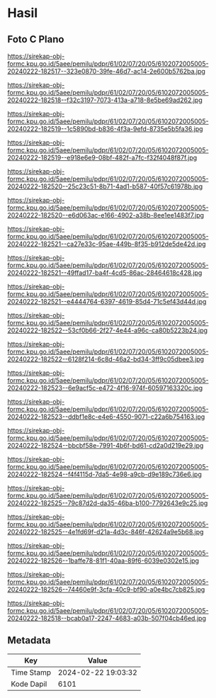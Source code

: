 # Hasil

## Foto C Plano

https://sirekap-obj-formc.kpu.go.id/5aee/pemilu/pdpr/61/02/07/20/05/6102072005005-20240222-182517--323e0870-39fe-46d7-ac14-2e600b5762ba.jpg

https://sirekap-obj-formc.kpu.go.id/5aee/pemilu/pdpr/61/02/07/20/05/6102072005005-20240222-182518--f32c3197-7073-413a-a718-8e5be69ad262.jpg

https://sirekap-obj-formc.kpu.go.id/5aee/pemilu/pdpr/61/02/07/20/05/6102072005005-20240222-182519--1c5890bd-b836-4f3a-9efd-8735e5b5fa36.jpg

https://sirekap-obj-formc.kpu.go.id/5aee/pemilu/pdpr/61/02/07/20/05/6102072005005-20240222-182519--e918e6e9-08bf-482f-a7fc-f32f4048f87f.jpg

https://sirekap-obj-formc.kpu.go.id/5aee/pemilu/pdpr/61/02/07/20/05/6102072005005-20240222-182520--25c23c51-8b71-4ad1-b587-40f57c61978b.jpg

https://sirekap-obj-formc.kpu.go.id/5aee/pemilu/pdpr/61/02/07/20/05/6102072005005-20240222-182520--e6d063ac-e166-4902-a38b-8ee1ee1483f7.jpg

https://sirekap-obj-formc.kpu.go.id/5aee/pemilu/pdpr/61/02/07/20/05/6102072005005-20240222-182521--ca27e33c-95ae-449b-8f35-b912de5de42d.jpg

https://sirekap-obj-formc.kpu.go.id/5aee/pemilu/pdpr/61/02/07/20/05/6102072005005-20240222-182521--49ffad17-ba4f-4cd5-86ac-28464618c428.jpg

https://sirekap-obj-formc.kpu.go.id/5aee/pemilu/pdpr/61/02/07/20/05/6102072005005-20240222-182521--e4444764-6397-4619-85d4-71c5ef43d44d.jpg

https://sirekap-obj-formc.kpu.go.id/5aee/pemilu/pdpr/61/02/07/20/05/6102072005005-20240222-182522--53cf0b66-2f27-4e44-a96c-ca80b5223b24.jpg

https://sirekap-obj-formc.kpu.go.id/5aee/pemilu/pdpr/61/02/07/20/05/6102072005005-20240222-182522--6128f214-6c8d-46a2-bd34-3ff9c05dbee3.jpg

https://sirekap-obj-formc.kpu.go.id/5aee/pemilu/pdpr/61/02/07/20/05/6102072005005-20240222-182523--6e9acf5c-e472-4f16-974f-60597163320c.jpg

https://sirekap-obj-formc.kpu.go.id/5aee/pemilu/pdpr/61/02/07/20/05/6102072005005-20240222-182523--ddbf1e8c-e4e6-4550-9071-c22a6b754163.jpg

https://sirekap-obj-formc.kpu.go.id/5aee/pemilu/pdpr/61/02/07/20/05/6102072005005-20240222-182524--bbcbf58e-7991-4b6f-bd61-cd2a0d219e29.jpg

https://sirekap-obj-formc.kpu.go.id/5aee/pemilu/pdpr/61/02/07/20/05/6102072005005-20240222-182524--f4f4115d-7da5-4e98-a9cb-d9e189c736e6.jpg

https://sirekap-obj-formc.kpu.go.id/5aee/pemilu/pdpr/61/02/07/20/05/6102072005005-20240222-182525--79c87d2d-da35-46ba-b100-7792643e9c25.jpg

https://sirekap-obj-formc.kpu.go.id/5aee/pemilu/pdpr/61/02/07/20/05/6102072005005-20240222-182525--4e1fd69f-d21a-4d3c-846f-42624a9e5b68.jpg

https://sirekap-obj-formc.kpu.go.id/5aee/pemilu/pdpr/61/02/07/20/05/6102072005005-20240222-182526--1baffe78-81f1-40aa-89f6-6039e0302e15.jpg

https://sirekap-obj-formc.kpu.go.id/5aee/pemilu/pdpr/61/02/07/20/05/6102072005005-20240222-182526--74460e9f-3cfa-40c9-bf90-a0e4bc7cb825.jpg

https://sirekap-obj-formc.kpu.go.id/5aee/pemilu/pdpr/61/02/07/20/05/6102072005005-20240222-182518--bcab0a17-2247-4683-a03b-507f04cb46ed.jpg


## Metadata

| Key        | Value               |
| ---------- | ------------------- |
| Time Stamp | 2024-02-22 19:03:32 |
| Kode Dapil | 6101                |



